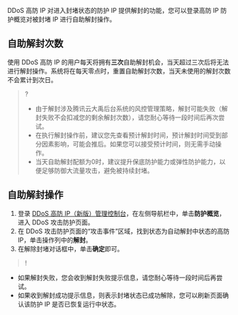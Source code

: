 DDoS 高防 IP 对进入封堵状态的防护 IP 提供解封的功能，您可以登录高防 IP 防护概览对被封堵 IP 进行自助解封操作。

## 自助解封次数

使用 DDoS 高防 IP 的用户每天将拥有**三次**自助解封机会，当天超过三次后将无法进行解封操作。系统将在每天零点时，重置自助解封次数，当天未使用的解封次数不会累计到次日。

>?
>- 由于解封涉及腾讯云大禹后台系统的风控管理策略，解封可能失败（解封失败不会扣减您的剩余解封次数），请您耐心等待一段时间后再次尝试。
>- 在执行解封操作前，建议您先查看预计解封时间，预计解封时间受到部分因素影响，可能会推后。如果您可以接受预计时间，则无需手动操作。
>- 当天自助解封配额为0时，建议提升保底防护能力或弹性防护能力，以便足够防御大流量攻击，避免被持续封堵。

## 自助解封操作

1. 登录 [DDoS 高防 IP（新版）管理控制台](https://console.cloud.tencent.com/ddos/antiddos-advanced/overview/ddos)，在左侧导航栏中，单击**防护概览**，进入 DDoS 攻击防护页面。
2. 在 DDoS 攻击防护页面的“攻击事件”区域，找到状态为自动解封中状态的高防 IP，单击操作列中的**解封**。
3. 在解除封堵对话框中，单击**确定**即可。
>!
 - 如果解封失败，您会收到解封失败提示信息，请您耐心等待一段时间后再尝试。
 - 如果收到解封成功提示信息，则表示封堵状态已成功解除，您可以刷新页面确认该防护 IP 是否已恢复运行中状态。
